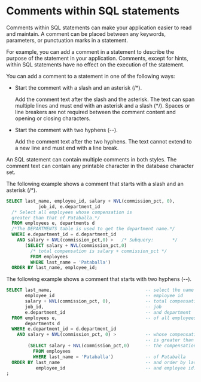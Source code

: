 # Comments within SQL statements

Comments within SQL statements can make your application easier to read and maintain. A comment can be placed between any keywords, parameters, or punctuation marks in a statement.

For example, you can add a comment in a statement to describe the purpose of the statement in your application. Comments, except for hints, within SQL statements have no effect on the execution of the statement.

You can add a comment to a statement in one of the following ways:

* Start the comment with a slash and an asterisk (/\*).

   Add the comment text after the slash and the asterisk. The text can span multiple lines and must end with an asterisk and a slash (\*/). Spaces or line breakers are not required between the comment content and opening or closing characters.

* Start the comment with two hyphens (--).

   Add the comment text after the two hyphens. The text cannot extend to a new line and must end with a line break.

An SQL statement can contain multiple comments in both styles. The comment text can contain any printable character in the database character set.

The following example shows a comment that starts with a slash and an asterisk (/\*).

```sql
SELECT last_name, employee_id, salary + NVL(commission_pct, 0),
            job_id, e.department_id
  /* Select all employees whose compensation is
  greater than that of Pataballa.*/
  FROM employees e, departments d
  /*The DEPARTMENTS table is used to get the department name.*/
  WHERE e.department_id = d.department_id
    AND salary + NVL(commission_pct,0) >   /* Subquery:       */
       (SELECT salary + NVL(commission_pct,0)
         /* total compensation is salary + commission_pct */
         FROM employees
         WHERE last_name = 'Pataballa')
  ORDER BY last_name, employee_id;
```

The following example shows a comment that starts with two hyphens (--).

```sql
SELECT last_name,                                   -- select the name
       employee_id                                  -- employee id
       salary + NVL(commission_pct, 0),             -- total compensation
       job_id,                                      -- job
       e.department_id                              -- and department
  FROM employees e,                                 -- of all employees
       departments d
  WHERE e.department_id = d.department_id
    AND salary + NVL(commission_pct, 0) >           -- whose compensation
                                                    -- is greater than
        (SELECT salary + NVL(commission_pct,0)      -- the compensation
          FROM employees
          WHERE last_name = 'Pataballa')            -- of Pataballa
  ORDER BY last_name                                -- and order by last name
           employee_id                              -- and employee id.
;
```

